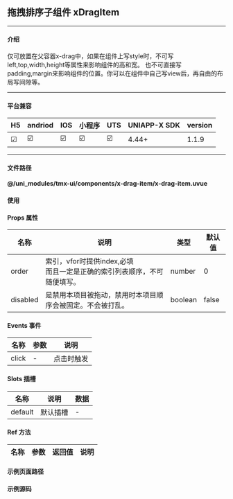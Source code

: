 
## 拖拽排序子组件 xDragItem

***

#### 介绍

仅可放置在父容器x-drag中，如果在组件上写style时，不可写left,top,width,height等属性来影响组件的高和宽。
也不可直接写padding,margin来影响组件的位置。你可以在组件中自己写view后，再自由的布局写间隙等。

***

#### 平台兼容

| H5 | andriod | IOS | 小程序 | UTS | UNIAPP-X SDK | version |
| --- | --- | --- | --- | --- | --- | --- |
| ☑ | ☑️ | ☑️ | ☑️ | ☑️ | 4.44+ | 1.1.9 |

***

#### 文件路径

**@/uni_modules/tmx-ui/components/x-drag-item/x-drag-item.uvue**

#### 使用

<x-drag-item></x-drag-item>

#### Props 属性

| 名称 | 说明 | 类型 | 默认值 |
| ------ | ---- | ---- | ---- |
| order | 索引，vfor时提供index,必填<br>而且一定是正确的索引列表顺序，不可随便填写。 | number | 0 |
| disabled | 是禁用本项目被拖动，禁用时本项目顺序会被固定。不会被打乱。 | boolean | false |



#### Events 事件

| 名称 | 参数 | 说明 |
| ------ | ---- | ---- |
| click | - | 点击时触发 |


#### Slots 插槽

| 名称 | 说明 | 数据 |
| ------ | ---- | ---- |
| default | 默认插槽 | - |


#### Ref 方法

| 名称 | 参数 | 返回值 | 说明 |
| ------ | ---- | ---- | ---- |


#### 示例页面路径



#### 示例源码


		
